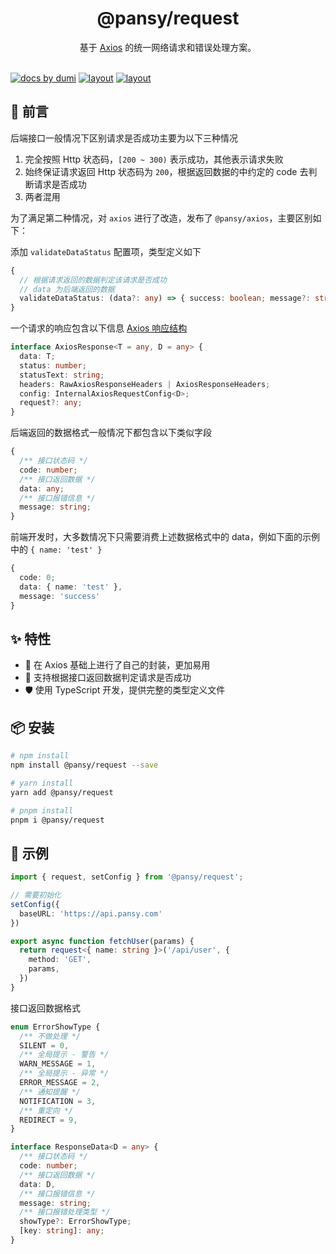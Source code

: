 <h1 align="center">
  @pansy/request
</h1>

<div align="center">
基于 <a href="https://axios-http.com/zh">Axios</a> 的统一网络请求和错误处理方案。
</div>

<br />

[![docs by dumi](https://img.shields.io/badge/docs%20by-dumi-blue)](https://d.umijs.org/)
[![layout](https://img.shields.io/npm/dw/@pansy/request.svg)](https://www.npmjs.com/package/@pansy/request)
[![layout](https://img.shields.io/npm/v/@pansy/request.svg)](https://www.npmjs.com/package/@pansy/request)


## 🌈 前言

后端接口一般情况下区别请求是否成功主要为以下三种情况

1. 完全按照 Http 状态码，`[200 ~ 300)` 表示成功，其他表示请求失败
2. 始终保证请求返回 Http 状态码为 `200`，根据返回数据的中约定的 code 去判断请求是否成功
3. 两者混用

为了满足第二种情况，对 `axios` 进行了改造，发布了 `@pansy/axios`，主要区别如下：

添加 `validateDataStatus` 配置项，类型定义如下

```ts
{
  // 根据请求返回的数据判定该请求是否成功
  // data 为后端返回的数据
  validateDataStatus: (data?: any) => { success: boolean; message?: string };
}
```

一个请求的响应包含以下信息 [Axios 响应结构](https://axios-http.com/zh/docs/res_schema)

```ts
interface AxiosResponse<T = any, D = any> {
  data: T;
  status: number;
  statusText: string;
  headers: RawAxiosResponseHeaders | AxiosResponseHeaders;
  config: InternalAxiosRequestConfig<D>;
  request?: any;
}
```

后端返回的数据格式一般情况下都包含以下类似字段 

```ts
{
  /** 接口状态码 */
  code: number;
  /** 接口返回数据 */
  data: any;
  /** 接口报错信息 */
  message: string;
}
```

前端开发时，大多数情况下只需要消费上述数据格式中的 data，例如下面的示例中的 `{ name: 'test' }`

```ts
{
  code: 0;
  data: { name: 'test' },
  message: 'success'
}
```

## ✨ 特性

- 🌈 在 Axios 基础上进行了自己的封装，更加易用
- 🎨 支持根据接口返回数据判定请求是否成功
- 🛡 使用 TypeScript 开发，提供完整的类型定义文件

## 📦 安装

```sh
# npm install
npm install @pansy/request --save

# yarn install
yarn add @pansy/request

# pnpm install
pnpm i @pansy/request
```

## 🔨 示例

```ts
import { request, setConfig } from '@pansy/request';

// 需要初始化
setConfig({
  baseURL: 'https://api.pansy.com'
})

export async function fetchUser(params) {
  return request<{ name: string }>('/api/user', {
    method: 'GET',
    params,
  })
}
```

接口返回数据格式

```ts
enum ErrorShowType {
  /** 不做处理 */
  SILENT = 0,
  /** 全局提示 - 警告 */
  WARN_MESSAGE = 1,
  /** 全局提示 - 异常 */
  ERROR_MESSAGE = 2,
  /** 通知提醒 */
  NOTIFICATION = 3,
  /** 重定向 */
  REDIRECT = 9,
}

interface ResponseData<D = any> {
  /** 接口状态码 */
  code: number;
  /** 接口返回数据 */
  data: D,
  /** 接口报错信息 */
  message: string;
  /** 接口报错处理类型 */
  showType?: ErrorShowType;
  [key: string]: any;
}
```
